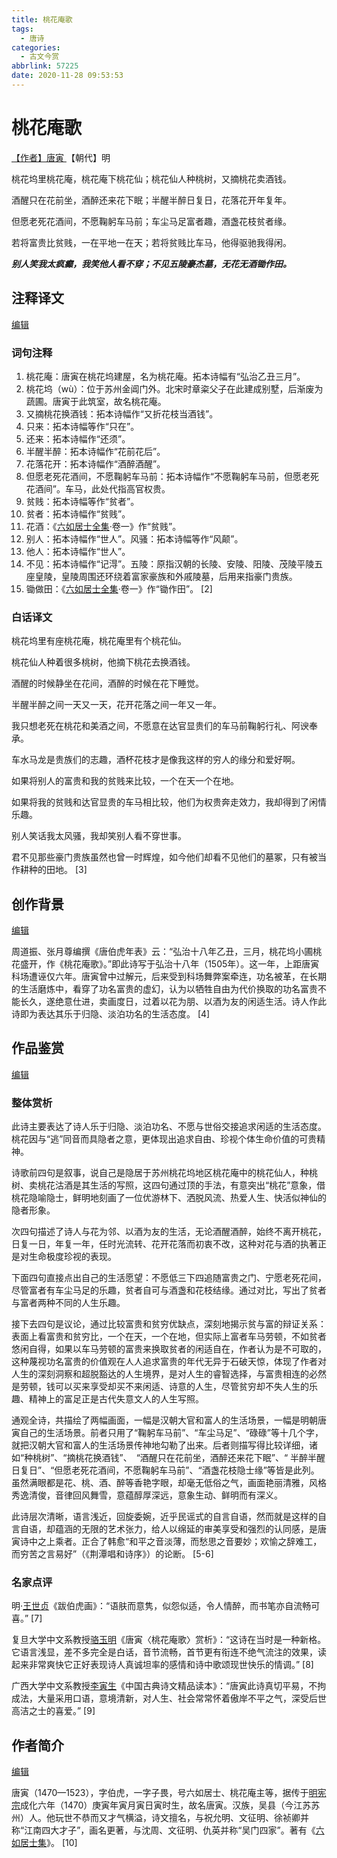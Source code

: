 ```yaml
---
title: 桃花庵歌
tags: 
  - 唐诗
categories: 
  - 古文今赏
abbrlink: 57225
date: 2020-11-28 09:53:53
---
```




# 桃花庵歌

[【作者】唐寅 ](https://hanyu.baidu.com/s?wd=唐寅)【朝代】明

桃花坞里桃花庵，桃花庵下桃花仙；桃花仙人种桃树，又摘桃花卖酒钱。

酒醒只在花前坐，酒醉还来花下眠；半醒半醉日复日，花落花开年复年。

但愿老死花酒间，不愿鞠躬车马前；车尘马足富者趣，酒盏花枝贫者缘。

若将富贵比贫贱，一在平地一在天；若将贫贱比车马，他得驱驰我得闲。

***别人笑我太疯癫，我笑他人看不穿；不见五陵豪杰墓，无花无酒锄作田。***

## 注释译文

[编辑](javascript:;)

### 词句注释

1. 桃花庵：唐寅在桃花坞建屋，名为桃花庵。拓本诗幅有“弘治乙丑三月”。
2. 桃花坞（wù）：位于苏州金阊门外。北宋时章粢父子在此建成别墅，后渐废为蔬圃。唐寅于此筑室，故名桃花庵。
3. 又摘桃花换酒钱：拓本诗幅作“又折花枝当酒钱”。
4. 只来：拓本诗幅等作“只在”。
5. 还来：拓本诗幅作“还须”。
6. 半醒半醉：拓本诗幅作“花前花后”。
7. 花落花开：拓本诗幅作“酒醉酒醒”。
8. 但愿老死花酒间，不愿鞠躬车马前：拓本诗幅作“不愿鞠躬车马前，但愿老死花酒间”。车马，此处代指高官权贵。
9. 贫贱：拓本诗幅等作“贫者”。
10. 贫者：拓本诗幅作“贫贱”。
11. 花酒：《[六如居士全集](https://baike.baidu.com/item/六如居士全集/22659316)·卷一》作“贫贱”。
12. 别人：拓本诗幅作“世人”。风骚：拓本诗幅等作“风颠”。
13. 他人：拓本诗幅作“世人”。
14. 不见：拓本诗幅作“记淂”。五陵：原指汉朝的长陵、安陵、阳陵、茂陵平陵五座皇陵，皇陵周围还环绕着富家豪族和外戚陵墓，后用来指豪门贵族。
15. 锄做田：《[六如居士全集](https://baike.baidu.com/item/六如居士全集/22659316)·卷一》作“锄作田”。 [2] 

### 白话译文

桃花坞里有座桃花庵，桃花庵里有个桃花仙。

桃花仙人种着很多桃树，他摘下桃花去换酒钱。

酒醒的时候静坐在花间，酒醉的时候在花下睡觉。

半醒半醉之间一天又一天，花开花落之间一年又一年。

我只想老死在桃花和美酒之间，不愿意在达官显贵们的车马前鞠躬行礼、阿谀奉承。

车水马龙是贵族们的志趣，酒杯花枝才是像我这样的穷人的缘分和爱好啊。

如果将别人的富贵和我的贫贱来比较，一个在天一个在地。

如果将我的贫贱和达官显贵的车马相比较，他们为权贵奔走效力，我却得到了闲情乐趣。

别人笑话我太风骚，我却笑别人看不穿世事。

君不见那些豪门贵族虽然也曾一时辉煌，如今他们却看不见他们的墓冢，只有被当作耕种的田地。 [3] 

## 创作背景

[编辑](javascript:;)

周道振、张月尊编撰《唐伯虎年表》云：“弘治十八年乙丑，三月，桃花坞小圃桃花盛开，作《桃花庵歌》。”即此诗写于弘治十八年（1505年）。这一年，上距唐寅科场遭诬仅六年。唐寅曾中过解元，后来受到科场舞弊案牵连，功名被革，在长期的生活磨炼中，看穿了功名富贵的虚幻，认为以牺牲自由为代价换取的功名富贵不能长久，遂绝意仕进，卖画度日，过着以花为朋、以酒为友的闲适生活。诗人作此诗即为表达其乐于归隐、淡泊功名的生活态度。 [4] 

## 作品鉴赏

[编辑](javascript:;)

### 整体赏析

此诗主要表达了诗人乐于归隐、淡泊功名、不愿与世俗交接追求闲适的生活态度。桃花因与“逃”同音而具隐者之意，更体现出追求自由、珍视个体生命价值的可贵精神。

诗歌前四句是叙事，说自己是隐居于苏州桃花坞地区桃花庵中的桃花仙人，种桃树、卖桃花沽酒是其生活的写照，这四句通过顶的手法，有意突出“桃花”意象，借桃花隐喻隐士，鲜明地刻画了一位优游林下、洒脱风流、热爱人生、快活似神仙的隐者形象。

次四句描述了诗人与花为邻、以酒为友的生活，无论酒醒酒醉，始终不离开桃花，日复一日，年复一年，任时光流转、花开花落而初衷不改，这种对花与酒的执著正是对生命极度珍视的表现。

下面四句直接点出自己的生活愿望：不愿低三下四追随富贵之门、宁愿老死花间，尽管富者有车尘马足的乐趣，贫者自可与酒盏和花枝结缘。通过对比，写出了贫者与富者两种不同的人生乐趣。

接下去四句是议论，通过比较富贵和贫穷优缺点，深刻地揭示贫与富的辩证关系：表面上看富贵和贫穷比，一个在天，一个在地，但实际上富者车马劳顿，不如贫者悠闲自得，如果以车马劳顿的富贵来换取贫者的闲适自在，作者认为是不可取的，这种蔑视功名富贵的价值观在人人追求富贵的年代无异于石破天惊，体现了作者对人生的深刻洞察和超脱豁达的人生境界，是对人生的睿智选择，与富贵相连的必然是劳顿，钱可以买来享受却买不来闲适、诗意的人生，尽管贫穷却不失人生的乐趣、精神上的富足正是古代失意文人的人生写照。

通观全诗，共描绘了两幅画面，一幅是汉朝大官和富人的生活场景，一幅是明朝唐寅自己的生活场景。前者只用了“鞠躬车马前”、“车尘马足”、“碌碌”等十几个字，就把汉朝大官和富人的生活场景传神地勾勒了出来。后者则描写得比较详细，诸如“种桃树”、“摘桃花换酒钱”、　“酒醒只在花前坐，酒醉还来花下眠”、“ 半醉半醒日复日”、“但愿老死花酒间，不愿鞠躬车马前”、“酒盏花枝隐士缘”等皆是此列。虽然满眼都是花、桃、酒、醉等香艳字眼，却毫无低俗之气，画面艳丽清雅，风格秀逸清俊，音律回风舞雪，意蕴醇厚深远，意象生动、鲜明而有深义。

此诗层次清晰，语言浅近，回旋委婉，近乎民谣式的自言自语，然而就是这样的自言自语，却蕴涵的无限的艺术张力，给人以绵延的审美享受和强烈的认同感，是唐寅诗中之上乘者。正合了韩愈“和平之音淡薄，而愁思之音要妙；欢愉之辞难工，而穷苦之言易好”（《荆潭唱和诗序》）的论断。 [5-6] 

### 名家点评

明·[王世贞](https://baike.baidu.com/item/王世贞/506737)《跋伯虎画》：“语肤而意隽，似怨似适，令人情醉，而书笔亦自流畅可喜。” [7] 

复旦大学中文系教授[骆玉明](https://baike.baidu.com/item/骆玉明/4957478)《唐寅〈桃花庵歌〉赏析》：“这诗在当时是一种新格。它语言浅显，差不多完全是白话，音节流畅，首节更有衔连不绝气流注的效果，读起来非常爽快它正好表现诗人真诚坦率的感情和诗中歌颂现世快乐的情调。” [8] 

广西大学中文系教授[李寅生](https://baike.baidu.com/item/李寅生/4377597)《中国古典诗文精品读本》：“唐寅此诗真切平易，不拘成法，大量采用口语，意境清新，对人生、社会常常怀着傲岸不平之气，深受后世高洁之士的喜爱。” [9] 

## 作者简介

[编辑](javascript:;)

唐寅（1470—1523），字伯虎，一字子畏，号六如居士、桃花庵主等，据传于[明宪宗](https://baike.baidu.com/item/明宪宗)成化六年（1470）庚寅年寅月寅日寅时生，故名唐寅。汉族，吴县（今江苏苏州）人。他玩世不恭而又才气横溢，诗文擅名，与祝允明、文征明、徐祯卿并称“江南四大才子”，画名更著，与沈周、文征明、仇英并称“吴门四家”。著有《[六如居士集](https://baike.baidu.com/item/六如居士集)》。 [10]